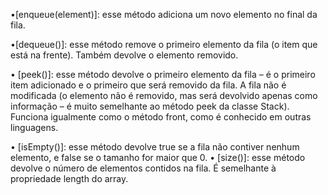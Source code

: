 •[enqueue(element)]: esse método adiciona um novo elemento no final
da fila.

•[dequeue()]: esse método remove o primeiro elemento da fila (o item
que está na frente). Também devolve o elemento removido.

• [peek()]: esse método devolve o primeiro elemento da fila – é o primeiro
item adicionado e o primeiro que será removido da fila. A fila não é
modificada (o elemento não é removido, mas será devolvido apenas
como informação – é muito semelhante ao método peek da classe
Stack). Funciona igualmente como o método front, como é conhecido
em outras linguagens.

• [isEmpty()]: esse método devolve true se a fila não contiver nenhum
elemento, e false se o tamanho for maior que 0.
• [size()]: esse método devolve o número de elementos contidos na fila. É
semelhante à propriedade length do array.